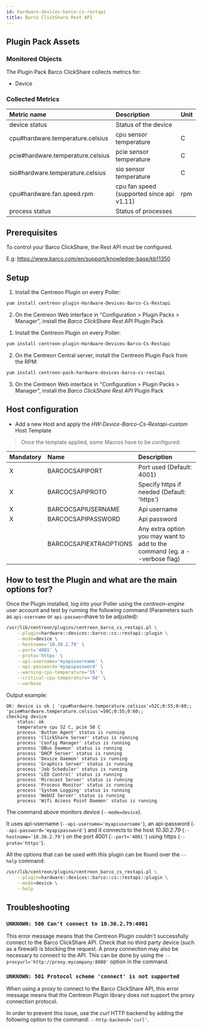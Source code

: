 ```yaml
---
id: hardware-devices-barco-cs-restapi
title: Barco ClickShare Rest API
---
```


## Plugin Pack Assets

### Monitored Objects

The Plugin Pack Barco ClickShare collects metrics for:
* Device

### Collected Metrics

<!--DOCUSAURUS_CODE_TABS-->

<!--Device-->

| Metric name                       | Description                               | Unit |
| :-------------------------------- | :---------------------------------------- | :--- |
| device status                     | Status of the device                      |      |
| cpu#hardware.temperature.celsius  | cpu sensor temperature                    | C    |
| pcie#hardware.temperature.celsius | pcie sensor temperature                   | C    |
| sio#hardware.temperature.celsius  | sio sensor temperature                    | C    |
| cpu#hardware.fan.speed.rpm        | cpu fan speed (supported since api v1.11) | rpm  |
| process status                    | Status of processes                       |      |

<!--END_DOCUSAURUS_CODE_TABS-->

## Prerequisites

To control your Barco ClickShare, the Rest API must be configured.

E.g: https://www.barco.com/en/support/knowledge-base/kb11350

## Setup

<!--DOCUSAURUS_CODE_TABS-->

<!--Online IMP Licence & IT-100 Editions-->

1. Install the Centreon Plugin on every Poller:

```bash
yum install centreon-plugin-Hardware-Devices-Barco-Cs-Restapi
```

2. On the Centreon Web interface in "Configuration > Plugin Packs > Manager", install the *Barco ClickShare Rest API* Plugin Pack

<!--Offline IMP License-->

1. Install the Centreon Plugin on every Poller:

```bash
yum install centreon-plugin-Hardware-Devices-Barco-Cs-Restapi
```

2. On the Centreon Central server, install the Centreon Plugin Pack from the RPM:

```bash
yum install centreon-pack-hardware-devices-barco-cs-restapi
```

3. On the Centreon Web interface in "Configuration > Plugin Packs > Manager", install the *Barco ClickShare Rest API* Plugin Pack

<!--END_DOCUSAURUS_CODE_TABS-->

## Host configuration 

* Add a new Host and apply the *HW-Device-Barco-Cs-Restapi-custom* Host Template

> Once the template applied, some Macros have to be configured:

| Mandatory | Name                   | Description                                                                |
| :-------- | :--------------------- | :------------------------------------------------------------------------- |
| X         | BARCOCSAPIPORT         | Port used (Default: 4001)                                                  |
| X         | BARCOCSAPIPROTO        | Specify https if needed (Default: 'https')                                 |
| X         | BARCOCSAPIUSERNAME     | Api username                                                               |
| X         | BARCOCSAPIPASSWORD     | Api password                                                               |
|           | BARCOCSAPIEXTRAOPTIONS | Any extra option you may want to add to the command (eg. a --verbose flag) |

## How to test the Plugin and what are the main options for?

Once the Plugin installed, log into your Poller using the *centreon-engine* user account and test by running the following command
(Parameters such as ```api-username``` or ```api-password```have to be adjusted):

```bash
/usr/lib/centreon/plugins/centreon_barco_cs_restapi.pl \
    --plugin=hardware::devices::barco::cs::restapi::plugin \
    --mode=device \
    --hostname='10.30.2.79' \
    --port='4001' \
    --proto='https' \
    --api-username='myapiusername' \
    --api-password='myapipassword' \
    --warning-cpu-temperature='55' \
    --critical-cpu-temperature='60' \
    --verbose
```

Output example:
```
OK: device is ok | 'cpu#hardware.temperature.celsius'=52C;0:55;0:60;; 'pcie#hardware.temperature.celsius'=50C;0:55;0:60;;
checking device
    status: ok
    temperature cpu 52 C, pcie 50 C
    process 'Button Agent' status is running
    process 'ClickShare Server' status is running
    process 'Config Manager' status is running
    process 'DBus Daemon' status is running
    process 'DHCP Server' status is running
    process 'Device Daemon' status is running
    process 'Graphics Server' status is running
    process 'Job Scheduler' status is running
    process 'LED Control' status is running
    process 'Miracast Server' status is running
    process 'Process Monitor' status is running
    process 'System Logging' status is running
    process 'WebUI Server' status is running
    process 'Wifi Access Point Daemon' status is running
```

The command above monitors device (```--mode=device```).

It uses api-username (```--api-username='myapiusername'```), an api-password (```--api-password='myapipassword'```)
and it connects to the host _10.30.2.79_ (```--hostname='10.30.2.79'```)
on the port 4001 (```--port='4001'```) using https (```--proto='https'```).

All the options that can be used with this plugin can be found over the ```--help``` command:

```bash
/usr/lib/centreon/plugins/centreon_barco_cs_restapi.pl \
    --plugin=hardware::devices::barco::cs::restapi::plugin \
    --mode=device \
    --help
```

## Troubleshooting

### ```UNKNOWN: 500 Can't connect to 10.30.2.79:4001```

This error message means that the Centreon Plugin couldn't successfully connect to the Barco ClickShare API.
Check that no third party device (such as a firewall) is blocking the request.
A proxy connection may also be necessary to connect to the API. This can be done by using the ```--proxyurl='http://proxy.mycompany:8080'``` option in the command.

### ```UNKNOWN: 501 Protocol scheme 'connect' is not supported```

When using a proxy to connect to the Barco ClickShare API, this error message means that the Centreon Plugin library does not support
the proxy connection protocol.

In order to prevent this issue, use the *curl* HTTP backend by adding the following option to the command: ```--http-backend='curl'```.
